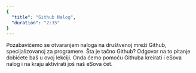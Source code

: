 ```yaml
---
{
  "title": "Github Nalog",
  "duration": "2:35"
}
---
```


Pozabavićemo se otvaranjem naloga na društvenoj mreži Github, specijalizovanoj za programere. Šta je tačno Github? Odgovor na to pitanje dobićete baš u ovoj lekciji. Onda ćemo pomoću Githuba kreirati i eSova nalog i na kraju aktivirati još naš eSova čet. 
